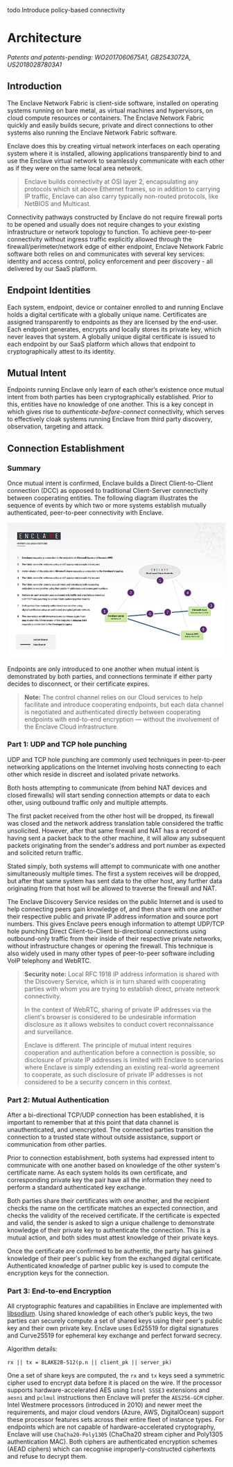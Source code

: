 


todo Introduce policy-based connectivity



# Architecture

*Patents and patents-pending: WO2017060675A1, GB2543072A, US20180287803A1*

## Introduction

The Enclave Network Fabric is client-side software, installed on operating systems running on bare metal, as virtual machines and hypervisors, on cloud compute resources or containers. The Enclave Network Fabric  quickly and easily builds secure, private and direct connections to other systems also running the Enclave Network Fabric software.

Enclave does this by creating virtual network interfaces on each operating system where it is installed, allowing applications transparently bind to and use the Enclave virtual network to seamlessly communicate with each other as if they were on the same local area network.

> Enclave builds connectivity at OSI layer 2, encapsulating any protocols which sit above Ethernet frames, so in addition to carrying IP traffic, Enclave can also carry typically non-routed protocols, like NetBIOS and Multicast.

Connectivity pathways constructed by Enclave do not require firewall ports to be opened and usually does not require changes to your existing infrastructure or network topology to function. To achieve peer-to-peer connectivity without ingress traffic explicitly allowed through the firewall/perimeter/network edge of either endpoint, Enclave Network Fabric software both relies on and communicates with several key services: identity and access control, policy enforcement and peer discovery - all delivered by our SaaS platform.

## Endpoint Identities

Each system, endpoint, device or container enrolled to and running Enclave holds a digital certificate with a globally unique name. Certificates are assigned transparently to endpoints as they are licensed by the end-user. Each endpoint generates, encrypts and locally stores its private key, which never leaves that system. A globally unique digital certificate is issued to each endpoint by our SaaS platform which allows that endpoint to cryptographically attest to its identity.

## Mutual Intent

Endpoints running Enclave only learn of each other’s existence once mutual intent from both parties has been cryptographically established. Prior to this, entities have no knowledge of one another. This is a key concept in which gives rise to *authenticate-before-connect* connectivity, which serves to effectively cloak systems running Enclave from third party discovery, observation, targeting and attack.

## Connection Establishment

### Summary

Once mutual intent is confirmed, Enclave builds a Direct Client-to-Client connection (DCC) as opposed to traditional Client-Server connectivity between cooperating entities. The following diagram illustrates the sequence of events by which two or more systems establish mutually authenticated, peer-to-peer connectivity with Enclave.

[![Connection Establishment Steps](/images/concepts/architecture/enclave-architecture-workflow-small.png)](/images/concepts/architecture/enclave-architecture-workflow.png)

Endpoints are only introduced to one another when mutual intent is demonstrated by both parties, and connections terminate if either party decides to disconnect, or their certificate expires.

> **Note:** The control channel relies on our Cloud services to help facilitate and introduce cooperating endpoints, but each data channel is negotiated and authenticated directly between cooperating endpoints with end-to-end encryption — without the involvement of the Enclave Cloud infrastructure.

### Part 1: UDP and TCP hole punching

UDP and TCP hole punching are commonly used techniques in peer-to-peer networking applications on the Internet involving hosts connecting to each other which reside in discreet and isolated private networks.

Both hosts attempting to communicate (from behind NAT devices and closed firewalls) will start sending connection attempts or data to each other, using outbound traffic only and multiple attempts.

The first packet received from the other host will be dropped, its firewall was closed and the network address translation table considered the traffic unsolicited. However, after that same firewall and NAT has a record of having sent a packet back to the other machine, it will allow any subsequent packets originating from the sender's address and port number as expected and solicited return traffic.

Stated simply, both systems will attempt to communicate with one another simultaneously multiple times. The first a system receives will be dropped, but after that same system has sent data to the other host, any further data originating from that host will be allowed to traverse the firewall and NAT.

The Enclave Discovery Service resides on the public Internet and is used to help connecting peers gain knowledge of, and then share with one another their respective public and private IP address information and source port numbers. This gives Enclave peers enough information to attempt UDP/TCP hole punching Direct Client-to-Client bi-directional connections using outbound-only traffic from their inside of their respective private networks, without infrastructure changes or opening the firewall. This technique is also widely used in many other types of peer-to-peer software including VoIP telephony and WebRTC.

> **Security note:** Local RFC 1918 IP address information is shared with the Discovery Service, which is in turn shared with cooperating parties with whom you are trying to establish direct, private network connectivity.
>
> In the context of WebRTC, sharing of private IP addresses via the client's browser is considered to be undesirable information disclosure as it allows websites to conduct covert reconnaissance and surveillance.
>
> Enclave is different. The principle of mutual intent requires cooperation and authentication before a connection is possible, so disclosure of private IP addresses is limited with Enclave to scenarios where Enclave is simply extending an existing real-world agreement to cooperate, as such disclosure of private IP addresses is not considered to be a security concern in this context.

### Part 2: Mutual Authentication

After a bi-directional TCP/UDP connection has been established, it is important to remember that at this point that data channel is unauthenticated, and unencrypted. The connected parties transition the connection to a trusted state without outside assistance, support or communication from other parties.

Prior to connection establishment, both systems had expressed intent to communicate with one another based on knowledge of the other system's certificate name. As each system holds its own certificate, and corresponding private key the pair have all the information they need to perform a standard authenticated key exchange.

Both parties share their certificates with one another, and the recipient checks the name on the certificate matches an expected connection, and checks the validity of the received certificate. If the certificate is expected and valid, the sender is asked to sign a unique challenge to demonstrate knowledge of their private key to authenticate the connection. This is a mutual action, and both sides must attest knowledge of their private keys.

Once the certificate are confirmed to be authentic, the party has gained knowledge of their peer's public key from the exchanged digital certificate. Authenticated knowledge of partner public key is used to compute the encryption keys for the connection.

### Part 3: End-to-end Encryption

All cryptographic features and capabilities in Enclave are implemented with [libsodium](https://github.com/jedisct1/libsodium). Using shared knowledge of each other’s public keys, the two parties can securely compute a set of shared keys using their peer's public key and their own private key. Enclave uses Ed25519 for digital signatures and Curve25519 for ephemeral key exchange and perfect forward secrecy.

Algorithm details:

```text
rx || tx = BLAKE2B-512(p.n || client_pk || server_pk)
```

One a set of share keys are computed, the `rx` and `tx` keys seed a symmetric cipher used to encrypt data before it is placed on the wire. If the processor supports hardware-accelerated AES using `Intel SSSE3` extensions and `aesni` and `pclmul` instructions then Enclave will prefer the `AES256-GCM` cipher. Intel Westmere processors (introduced in 2010) and newer meet the requirements, and major cloud vendors (Azure, AWS, DigitalOcean) support these processor features sets across their entire fleet of instance types. For endpoints which are not capable of hardware-accelerated cryptography, Enclave will use `ChaCha20-Poly1305` (ChaCha20 stream cipher and Poly1305 authentication MAC). Both ciphers are authenticated encryption schemes (AEAD ciphers) which can recognise improperly-constructed ciphertexts and refuse to decrypt them.